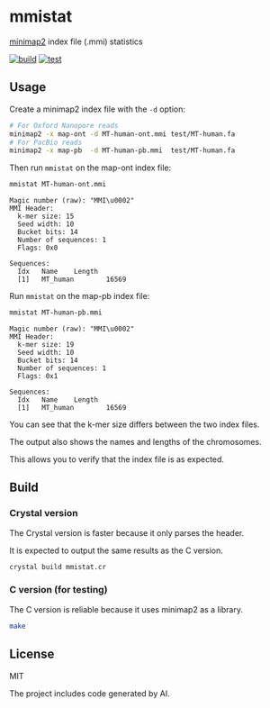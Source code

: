 # mmistat

[minimap2](https://github.com/lh3/minimap2) index file (.mmi) statistics

[![build](https://github.com/bio-cr/mmistat/actions/workflows/build.yml/badge.svg)](https://github.com/bio-cr/mmistat/actions/workflows/build.yml)
[![test](https://github.com/bio-cr/mmistat/actions/workflows/test.yml/badge.svg)](https://github.com/bio-cr/mmistat/actions/workflows/test.yml)

## Usage

Create a minimap2 index file with the `-d` option:

```sh
# For Oxford Nanopore reads
minimap2 -x map-ont -d MT-human-ont.mmi test/MT-human.fa
# For PacBio reads
minimap2 -x map-pb  -d MT-human-pb.mmi  test/MT-human.fa
```

Then run `mmistat` on the map-ont index file:

```sh
mmistat MT-human-ont.mmi
```

```console
Magic number (raw): "MMI\u0002"
MMI Header:
  k-mer size: 15
  Seed width: 10
  Bucket bits: 14
  Number of sequences: 1
  Flags: 0x0

Sequences:
  Idx   Name    Length
  [1]   MT_human        16569
```

Run `mmistat` on the map-pb index file:

```sh
mmistat MT-human-pb.mmi
```

```console
Magic number (raw): "MMI\u0002"
MMI Header:
  k-mer size: 19
  Seed width: 10
  Bucket bits: 14
  Number of sequences: 1
  Flags: 0x1

Sequences:
  Idx   Name    Length
  [1]   MT_human        16569
```

You can see that the k-mer size differs between the two index files.

The output also shows the names and lengths of the chromosomes.

This allows you to verify that the index file is as expected.

## Build

### Crystal version

The Crystal version is faster because it only parses the header.

It is expected to output the same results as the C version.

```sh
crystal build mmistat.cr
```

### C version (for testing)

The C version is reliable because it uses minimap2 as a library.

```sh
make
```

## License

MIT

The project includes code generated by AI.
